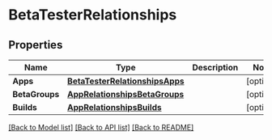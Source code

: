 # BetaTesterRelationships

## Properties

Name | Type | Description | Notes
------------ | ------------- | ------------- | -------------
**Apps** | [**BetaTesterRelationshipsApps**](BetaTester_relationships_apps.md) |  | [optional] 
**BetaGroups** | [**AppRelationshipsBetaGroups**](App_relationships_betaGroups.md) |  | [optional] 
**Builds** | [**AppRelationshipsBuilds**](App_relationships_builds.md) |  | [optional] 

[[Back to Model list]](../README.md#documentation-for-models) [[Back to API list]](../README.md#documentation-for-api-endpoints) [[Back to README]](../README.md)


